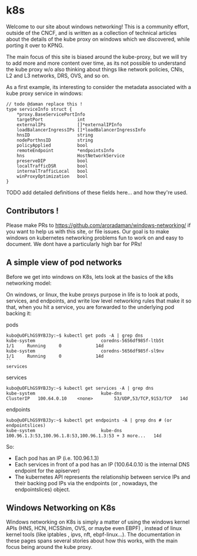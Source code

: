 # k8s

Welcome to our site about windows networking! This is a community effort, outside of the CNCF, and is written as a collection
of technical articles about the details of the kube proxy on windows which we discovered, while porting it over to KPNG.

The main focus of this site is biased around the kube-proxy, but we will try to add more and more content over time, as its 
not possible to understand the kube proxy w/o also thinking about things like network policies, CNIs, L2 and L3 networks, DRS, OVS, 
and so on.

As a first example, its interesting to consider the metadata associated with a kube proxy service in windows:

```
// todo @daman replace this !
type serviceInfo struct {
	*proxy.BaseServicePortInfo
	targetPort             int
	externalIPs            []*externalIPInfo
	loadBalancerIngressIPs []*loadBalancerIngressInfo
	hnsID                  string
	nodePorthnsID          string
	policyApplied          bool
	remoteEndpoint         *endpointsInfo
	hns                    HostNetworkService
	preserveDIP            bool
	localTrafficDSR        bool
	internalTrafficLocal   bool
	winProxyOptimization   bool
}
```

TODO add detailed definitions of these fields here... and how they're used.

## Contributors !

Please make PRs to https://github.com/aroradaman/windows-networking/ if you want to help us with this site, or file issues.
Our goal is to make windows on kubernetes networking problems fun to work on and easy to document.  We dont have a particularly
high bar for PRs! 


## A simple view of pod networks

Before we get into windows on K8s, lets look at the basics of the k8s networking model:

On windows, or linux, the kube proxys purpose in life is to look at pods, services, and endpoints, and write low level networking rules that make it so that, when you hit a service,
you are forwarded to the underlying pod backing it: 

pods
```
kubo@uOFLhGS9YBJ3y:~$ kubectl get pods -A | grep dns
kube-system                         coredns-5656df985f-ltb5t                                              1/1     Running     0             14d                                         
kube-system                         coredns-5656df985f-sl9nv                                              1/1     Running     0             14d                                                              ``
services
```

services
```
kubo@uOFLhGS9YBJ3y:~$ kubectl get services -A | grep dns                                        
kube-system                         kube-dns                                             ClusterIP   100.64.0.10    <none>        53/UDP,53/TCP,9153/TCP   14d
```

endpoints 
```
kubo@uOFLhGS9YBJ3y:~$ kubectl get endpoints -A | grep dns # (or endpointslices)
kube-system                         kube-dns                                             100.96.1.3:53,100.96.1.8:53,100.96.1.3:53 + 3 more...   14d
```

So: 
- Each pod has an IP (i.e. 100.96.1.3)
- Each services in front of a pod has an IP (100.64.0.10 is the internal DNS endpoint for the apiserver)
- The kubernetes API represents the relationship between service IPs and their backing pod IPs via the endpoints (or , nowadays, the endpointslices) object.

## Windows Networking on K8s

Windows networking on K8s is simply a matter of using the windows kernel APIs (HNS, HCN, HCSShim, OVS, or maybe even EBPF) , instead of linux kernel tools (like iptables , ipvs, nft, ebpf-linux...).
The documentation in these pages spans several stories about how this works, with the main focus being around the kube proxy.



